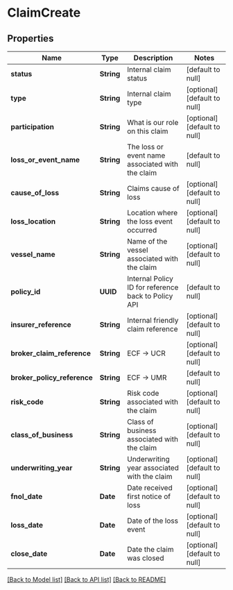 # ClaimCreate
## Properties

| Name | Type | Description | Notes |
|------------ | ------------- | ------------- | -------------|
| **status** | **String** | Internal claim status | [default to null] |
| **type** | **String** | Internal claim type | [optional] [default to null] |
| **participation** | **String** | What is our role on this claim | [optional] [default to null] |
| **loss\_or\_event\_name** | **String** | The loss or event name associated with the claim | [default to null] |
| **cause\_of\_loss** | **String** | Claims cause of loss | [optional] [default to null] |
| **loss\_location** | **String** | Location where the loss event occurred | [optional] [default to null] |
| **vessel\_name** | **String** | Name of the vessel associated with the claim | [optional] [default to null] |
| **policy\_id** | **UUID** | Internal Policy ID for reference back to Policy API | [default to null] |
| **insurer\_reference** | **String** | Internal friendly claim reference | [optional] [default to null] |
| **broker\_claim\_reference** | **String** | ECF -&gt; UCR | [optional] [default to null] |
| **broker\_policy\_reference** | **String** | ECF -&gt; UMR | [default to null] |
| **risk\_code** | **String** | Risk code associated with the claim | [optional] [default to null] |
| **class\_of\_business** | **String** | Class of business associated with the claim | [optional] [default to null] |
| **underwriting\_year** | **String** | Underwriting year associated with the claim | [optional] [default to null] |
| **fnol\_date** | **Date** | Date received first notice of loss | [optional] [default to null] |
| **loss\_date** | **Date** | Date of the loss event | [optional] [default to null] |
| **close\_date** | **Date** | Date the claim was closed | [optional] [default to null] |

[[Back to Model list]](../README.md#documentation-for-models) [[Back to API list]](../README.md#documentation-for-api-endpoints) [[Back to README]](../README.md)


